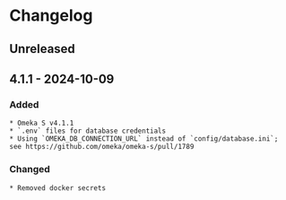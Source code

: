 # Changelog

## Unreleased

## 4.1.1 - 2024-10-09

### Added

	* Omeka S v4.1.1
	* `.env` files for database credentials
	* Using `OMEKA_DB_CONNECTION_URL` instead of `config/database.ini`; see https://github.com/omeka/omeka-s/pull/1789

### Changed

	* Removed docker secrets
